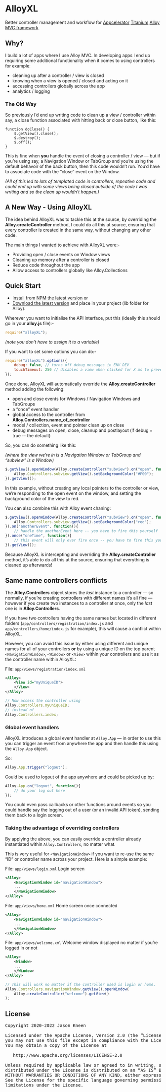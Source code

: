 # AlloyXL

Better controller management and workflow for [Appcelerator](http://www.appcelerator.com) [Titanium](https://github.com/appcelerator/titanium_mobile) [Alloy MVC framework](https://github.com/appcelerator/alloy).

## Why?

I build a lot of apps where I use Alloy MVC. In developing apps I end up requiring some additional functionality when it comes to using controllers for example:

- cleaning up after a controller / view is closed
- knowing when a view is opened / closed and acting on it
- accessing controllers globally across the app
- analytics / logging

### The Old Way

So previously I’d end up writing code to clean up a view / controller within say, a close function associated with hitting back or close button, like this:

```JS
function doClose() {
    $.getView().close();
    $.destroy();
    $.off();
}
```

This is fine when **you** handle the event of closing a controller / view — but if you’re using say, a Navigation Window or TabGroup and you’re using the default behavoir of the back button, then this code wouldn’t run. You’d have to associate code with the “close” event on the Window. 

_(All of this led to lots of templated code in controllers, repeative code and could end up with some views being closed outside of the code I was writing and so the clean up wouldn’t happen.)_

## A New Way - Using AlloyXL

The idea behind AlloyXL was to tackle this at the source, by overriding the **Alloy.createController** method, I could do all this at source, ensuring that every controller is created in the same way, without changing any other code.

The main things I wanted to achieve with AlloyXL were:-

* Providing open / close events on Window views
* Cleaning up memory after a controller is closed
* Reduce code throughout the app
* Allow access to controllers globally like Alloy.Collections

## Quick Start

* [Install from NPM the latest version](https://www.npmjs.com/package/alloyxl)
or
* [Download the latest version](https://github.com/jasonkneen/AlloyXL) and place in your project (lib folder for Alloy).

Wherever you want to initialise the API interface, put this (ideally this should go in your **alloy.js** file):-

```javascript
require("alloyXL");
```
*(note you don’t have to assign it to a variable)*

If you want to set some options you can do:-

```javascript
require("alloyXL").options({
    debug: false, // turns off debug messages in ENV_DEV
    touchTimeout: 250 // disables a view when clicked for X ms to prevent double taps (default 750)
});
```

Once done, AlloyXL will automatically override the **Alloy.createController** method adding the following:

- open and close events for Windows / Navigation Windows and TabGroups
- a “once” event handler
- global access to the controller from **Alloy.Controllers.name_of_controller**
- model / collection, event and pointer clean up on close
- debug messages on open, close, cleanup and postlayout (if debug = true -- the default)

So, you can do something like this:

_(where the view we’re in is a Navigation Window or TabGroup and “subview” is a Window)_

```javascript
$.getView().openWindow(Alloy.createController("subview").on("open", function(){
    Alloy.Controllers.subview.getView().setBackgroundColor("#F00");
}).getView());
```
In this example, without creating any local pointers to the controller or view, we’re responding to the open event on the window, and setting the background color of the view to red.

You can also combine this with Alloy event chaning:

```javascript
$.getView().openWindow(Alloy.createController("subview").on("open", function(){
    Alloy.Controllers.subview.getView().setBackgroundColor("red");
}).on("anotherEvent", function(){
    // handle the anotherEvent here -- you have to fire this yourself
}).once("oneTime", function(){
    // this event will only ever fire once -- you have to fire this yourself
}).getView());
```

Because AlloyXL is intercepting and overriding the **Alloy.createController** method, it’s able to do all this at the source, ensuring that everything is cleaned up afterwards!

## Same name controllers conflicts

The **Alloy.Controllers** object stores the *last* instance to a controller — so normally, if you’re creating controllers with different names it’s all fine — however if you create two instances to a controller at once, only the *last* one is in **Alloy.Controllers**.

If you have two controllers having the same names but located in different folders (`app/controllers/registration/index.js` and `app/controllers/home/index.js` for example), this will cause a conflict within AlloyXL.

However, you can avoid this issue by either using different and unique names for all of your controllers **or** by using a unique ID on the top parent `<NavigationWindow>`, `<Window>` or `<View>` within your controllers and use it as the controller name within AlloyXL:

File: `app/views/registration/index.xml`
```xml
<Alloy>
    <View id="myUniqueID">
    </View>
</Alloy>
```

```javascript
// Now access the controller using
Alloy.Controllers.myUniqueID;
// instead of
Alloy.Controllers.index;
```

### Global event handlers

AlloyXL introduces a global event handler at `Alloy.App` — in order to use this you can trigger an event from anywhere the app and then handle this using the `Alloy.App` object.

So:

```js
Alloy.App.trigger("logout");
```

Could be used to logout of the app anywhere and could be picked up by:

```js
Alloy.App.on("logout", function(){
	// do your log out here
});
```

You could even pass callbacks or other functions around events so you could handle say the logging out of a user (or an invalid API token), sending them back to a login screen.

### Taking the advantage of overriding controllers 

By applying the above, you can easily override a controller already instantiated within `Alloy.Controllers`, no matter what.

This is very useful for `<NavigationWindow>` if you want to re-use the same “ID” or controller name across your project. Here is a simple example:

File: `app/views/login.xml` Login screen
```xml
<Alloy>
    <NavigationWindow id="navigationWindow">
    ...
    </NavigationWindow>
</Alloy>
```

File: `app/views/home.xml` Home screen once connected
```xml
<Alloy>
    <NavigationWindow id="navigationWindow">
    ...
    </NavigationWindow>
</Alloy>
```

File: `app/views/welcome.xml` Welcome window displayed no matter if you’re logged in or not
```xml
<Alloy>
    <Window>
    ...
    </Window>
</Alloy>
```

```javascript
// This will work no matter if the controller used is login or home.
Alloy.Controllers.navigationWindow.getView().openWindow(
    Alloy.createController("welcome").getView()
);
```

## License
<pre>
Copyright 2020-2022 Jason Kneen

Licensed under the Apache License, Version 2.0 (the “License”);
you may not use this file except in compliance with the License.
You may obtain a copy of the License at

   http://www.apache.org/licenses/LICENSE-2.0

Unless required by applicable law or agreed to in writing, software
distributed under the License is distributed on an “AS IS” BASIS,
WITHOUT WARRANTIES OR CONDITIONS OF ANY KIND, either express or implied.
See the License for the specific language governing permissions and
limitations under the License.
</pre>
